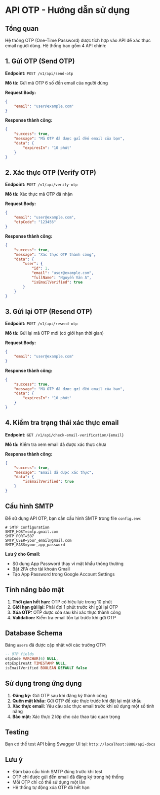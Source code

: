 # API OTP - Hướng dẫn sử dụng

## Tổng quan
Hệ thống OTP (One-Time Password) được tích hợp vào API để xác thực email người dùng. Hệ thống bao gồm 4 API chính:

## 1. Gửi OTP (Send OTP)
**Endpoint:** `POST /v1/api/send-otp`

**Mô tả:** Gửi mã OTP 6 số đến email của người dùng

**Request Body:**
```json
{
    "email": "user@example.com"
}
```

**Response thành công:**
```json
{
    "success": true,
    "message": "Mã OTP đã được gửi đến email của bạn",
    "data": {
        "expiresIn": "10 phút"
    }
}
```

## 2. Xác thực OTP (Verify OTP)
**Endpoint:** `POST /v1/api/verify-otp`

**Mô tả:** Xác thực mã OTP đã nhận

**Request Body:**
```json
{
    "email": "user@example.com",
    "otpCode": "123456"
}
```

**Response thành công:**
```json
{
    "success": true,
    "message": "Xác thực OTP thành công",
    "data": {
        "user": {
            "id": 1,
            "email": "user@example.com",
            "fullName": "Nguyễn Văn A",
            "isEmailVerified": true
        }
    }
}
```

## 3. Gửi lại OTP (Resend OTP)
**Endpoint:** `POST /v1/api/resend-otp`

**Mô tả:** Gửi lại mã OTP mới (có giới hạn thời gian)

**Request Body:**
```json
{
    "email": "user@example.com"
}
```

**Response thành công:**
```json
{
    "success": true,
    "message": "Mã OTP đã được gửi đến email của bạn",
    "data": {
        "expiresIn": "10 phút"
    }
}
```

## 4. Kiểm tra trạng thái xác thực email
**Endpoint:** `GET /v1/api/check-email-verification/{email}`

**Mô tả:** Kiểm tra xem email đã được xác thực chưa

**Response thành công:**
```json
{
    "success": true,
    "message": "Email đã được xác thực",
    "data": {
        "isEmailVerified": true
    }
}
```

## Cấu hình SMTP
Để sử dụng API OTP, bạn cần cấu hình SMTP trong file `config.env`:

```env
# SMTP Configuration
SMTP_HOST=smtp.gmail.com
SMTP_PORT=587
SMTP_USER=your_email@gmail.com
SMTP_PASS=your_app_password
```

**Lưu ý cho Gmail:**
- Sử dụng App Password thay vì mật khẩu thông thường
- Bật 2FA cho tài khoản Gmail
- Tạo App Password trong Google Account Settings

## Tính năng bảo mật
1. **Thời gian hết hạn:** OTP có hiệu lực trong 10 phút
2. **Giới hạn gửi lại:** Phải đợi 1 phút trước khi gửi lại OTP
3. **Xóa OTP:** OTP được xóa sau khi xác thực thành công
4. **Validation:** Kiểm tra email tồn tại trước khi gửi OTP

## Database Schema
Bảng `users` đã được cập nhật với các trường OTP:

```sql
-- OTP fields
otpCode VARCHAR(6) NULL,
otpExpiresAt TIMESTAMP NULL,
isEmailVerified BOOLEAN DEFAULT false
```

## Sử dụng trong ứng dụng
1. **Đăng ký:** Gửi OTP sau khi đăng ký thành công
2. **Quên mật khẩu:** Gửi OTP để xác thực trước khi đặt lại mật khẩu
3. **Xác thực email:** Yêu cầu xác thực email trước khi sử dụng một số tính năng
4. **Bảo mật:** Xác thực 2 lớp cho các thao tác quan trọng

## Testing
Bạn có thể test API bằng Swagger UI tại: `http://localhost:8888/api-docs`

## Lưu ý
- Đảm bảo cấu hình SMTP đúng trước khi test
- OTP chỉ được gửi đến email đã đăng ký trong hệ thống
- Mỗi OTP chỉ có thể sử dụng một lần
- Hệ thống tự động xóa OTP đã hết hạn
